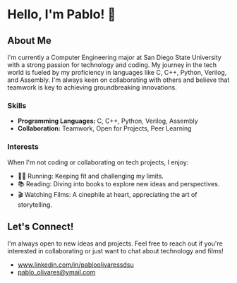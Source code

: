 # Hello, I'm Pablo! 👋

## About Me
I'm currently a Computer Engineering major at San Diego State University with a strong passion for technology and coding. My journey in the tech world is fueled by my proficiency in languages like C, C++, Python, Verilog, and Assembly. I'm always keen on collaborating with others and believe that teamwork is key to achieving groundbreaking innovations.

### Skills
- **Programming Languages:** C, C++, Python, Verilog, Assembly
- **Collaboration:** Teamwork, Open for Projects, Peer Learning

### Interests
When I'm not coding or collaborating on tech projects, I enjoy:
- 🏃‍♂️ Running: Keeping fit and challenging my limits.
- 📚 Reading: Diving into books to explore new ideas and perspectives.
- 🎬 Watching Films: A cinephile at heart, appreciating the art of storytelling.

## Let's Connect!
I'm always open to new ideas and projects. Feel free to reach out if you're interested in collaborating or just want to chat about technology and films!

- www.linkedin.com/in/pabloolivaressdsu
- pablo_olivares@ymail.com

